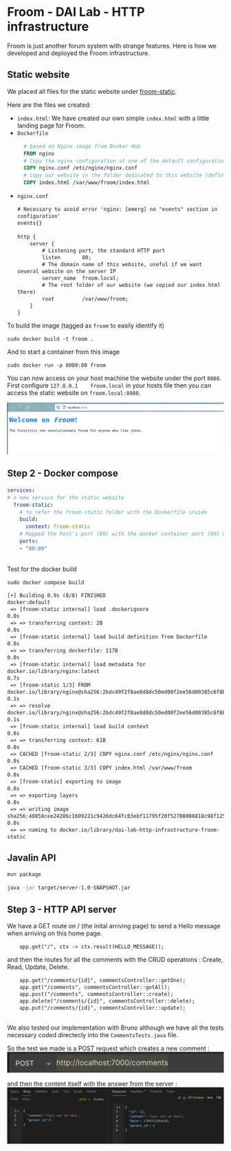 # Froom - DAI Lab - HTTP infrastructure

Froom is just another forum system with strange features. Here is how we developed and deployed the Froom infrastructure.

## Static website
We placed all files for the static website under [froom-static](froom-static/).

Here are the files we created:
- `index.html`: We have created our own simple `index.html` with a little landing page for Froom.
- `Dockerfile`
  ```dockerfile
	# based on Nginx image from Docker Hub
	FROM nginx 
	# Copy the nginx configuration at one of the default configuration place
	COPY nginx.conf /etc/nginx/nginx.conf 
	# copy our website in the folder dedicated to this website (defined in nginx.conf)
	COPY index.html /var/www/froom/index.html 
  ```
- `nginx.conf`
	```nginx 
	# Necessary to avoid error 'nginx: [emerg] no "events" section in configuration'
	events{}	

	http {
		server {
			# Listening port, the standard HTTP port
			listen       80;
			# The domain name of this website, useful if we want several website on the server IP
			server_name  froom.local;
			# The root folder of our website (we copied our index.html there)
			root         /var/www/froom;
		}
	}
	```

To build the image (tagged as `froom` to easily identify it)
```
sudo docker build -t froom .
```
And to start a container from this image
```
sudo docker run -p 8080:80 froom
```

You can now access on your host machine the website under the port `8080`. First configure `127.0.0.1	 froom.local` in your hosts file then you can access the static website on `froom.local:8080`.

![froom-static-up.png](imgs/froom-static-up.png)

## Step 2 - Docker compose 

```yml
services:
# a new service for the static website
  froom-static:
    # to refer the froom-static folder with the Dockerfile inside
    build: 
      context: froom-static
    # Mapped the host's port (80) with the docker container port (80) used by nginx
    ports:
    - "80:80"
    
```

Test for the docker build

```
sudo docker compose build
```
```
[+] Building 0.9s (8/8) FINISHED                                                                                                                                                  docker:default
 => [froom-static internal] load .dockerignore                                                                                                                                              0.0s
 => => transferring context: 2B                                                                                                                                                             0.0s
 => [froom-static internal] load build definition from Dockerfile                                                                                                                           0.0s
 => => transferring dockerfile: 117B                                                                                                                                                        0.0s
 => [froom-static internal] load metadata for docker.io/library/nginx:latest                                                                                                                0.7s
 => [froom-static 1/3] FROM docker.io/library/nginx@sha256:2bdc49f2f8ae8d8dc50ed00f2ee56d00385c6f8bc8a8b320d0a294d9e3b49026                                                                 0.1s
 => => resolve docker.io/library/nginx@sha256:2bdc49f2f8ae8d8dc50ed00f2ee56d00385c6f8bc8a8b320d0a294d9e3b49026                                                                              0.1s
 => [froom-static internal] load build context                                                                                                                                              0.0s
 => => transferring context: 61B                                                                                                                                                            0.0s
 => CACHED [froom-static 2/3] COPY nginx.conf /etc/nginx/nginx.conf                                                                                                                         0.0s
 => CACHED [froom-static 3/3] COPY index.html /var/www/froom                                                                                                                                0.0s
 => [froom-static] exporting to image                                                                                                                                                       0.0s
 => => exporting layers                                                                                                                                                                     0.0s
 => => writing image sha256:40858cee24286c1609221c9426dc64fc03ebf11795f20f52708008818c98f125                                                                                                0.0s
 => => naming to docker.io/library/dai-lab-http-infrastructure-froom-static 
```

## Javalin API

```sh
mvn package
```

```sh
java -jar target/server-1.0-SNAPSHOT.jar
```

## Step 3 - HTTP API server

We have a GET route on / (the inital arriving page) to send a Hello message when arriving on this home page.
```
	app.get("/", ctx -> ctx.result(HELLO_MESSAGE));

```
and then the routes for all the comments with the CRUD operations : Create, Read, Update, Delete.

```
	app.get("/comments/{id}", commentsController::getOne);
	app.get("/comments", commentsController::getAll);
	app.post("/comments", commentsController::create);
	app.delete("/comments/{id}", commentsController::delete);
	app.put("/comments/{id}", commentsController::update);
	
```

We also tested our implementation with Bruno although we have all the tests necessary coded directecly into the `CommentsTests.java` file.

So the test we made is a POST request which creates a new comment :
![bruno test image 1](/imgs/bruno1.png)

and then the content itself with the answer from the server :
![bruno test image 2](/imgs/bruno2.png)